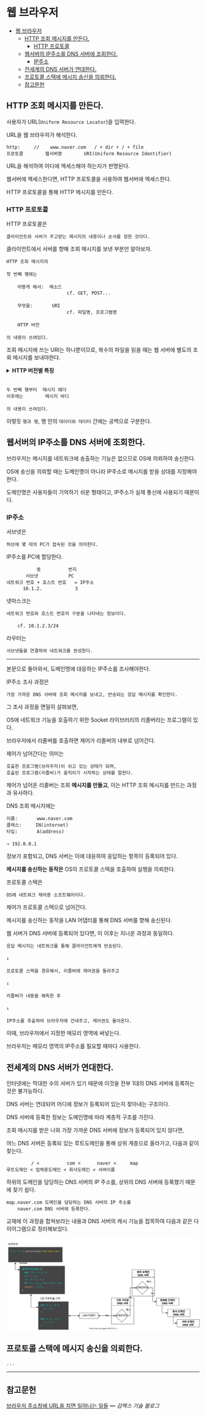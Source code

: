 # 웹 브라우저

- [웹 브라우저](#웹-브라우저)
  - [HTTP 조회 메시지를 만든다.](#http-조회-메시지를-만든다)
    - [HTTP 프로토콜](#http-프로토콜)
  - [웹서버의 IP주소를 DNS 서버에 조회한다.](#웹서버의-ip주소를-dns-서버에-조회한다)
    - [IP주소](#ip주소)
  - [전세계의 DNS 서버가 연대한다.](#전세계의-dns-서버가-연대한다)
  - [프로토콜 스택에 메시지 송신을 의뢰한다.](#프로토콜-스택에-메시지-송신을-의뢰한다)
  - [참고문헌](#참고문헌)

## HTTP 조회 메시지를 만든다.

사용자가 URL(`Uniform Resource Locator`)을 입력한다.

URL을 웹 브라우저가 해석한다.

    http:     //    www.naver.com   / + dir + / + file
    프로토콜        웹서버명        URI(Uniform Resource Identifier)

URL을 해석하여 어디에 엑세스해야 하는지가 판명된다.

웹서버에 엑세스한다면,
HTTP 프로토콜을 사용하여 웹서버에 엑세스한다.

HTTP 프로토콜을 통해 HTTP 메시지를 만든다.

### HTTP 프로토콜

HTTP 프로토콜은

    클라이언트와 서버가 주고받는 메시지의 내용이나 순서를 정한 것이다.

클라이언트에서 서버를 향해 조회 메시지를 보낸 부분만 알아보자.
   
    HTTP 조회 메시지의

    첫 번째 행에는
    
        어떻게 해서:  메소드          
                          cf. GET, POST...

        무엇을:       URI 
                          cf. 파일명, 프로그램명

        HTTP 버전

    의 내용이 쓰여있다.    
    

조회 메시지에 쓰는 URI는 하나뿐이므로,
복수의 파일을 읽을 때는 웹 서버에 별도의 조회 메시지를 보내야한다.

<details>
<summary><b>HTTP 버전별 특징</b></summary>
</details>    
<br/>


    두 번째 행부터  메시지 헤더
    이후에는        메시지 바디

    의 내용이 쓰여있다.

이렇듯 `행과 행`, 행 안의 `데이터와 데이터` 간에는 공백으로 구분한다.

## 웹서버의 IP주소를 DNS 서버에 조회한다.

브라우저는 메시지를 네트워크에 송출하는 기능은 없으므로 OS에 의뢰하여 송신한다.

OS에 송신을 의뢰할 때는 도메인명이 아니라 IP주소로 
메시지를 받을 상대를 지정해야 한다.

도메인명은 사용자들이 기억하기 쉬운 형태이고, 
IP주소가 실제 통신에 사용되기 때문이다.

### IP주소

서브넷은

    허브에 몇 대의 PC가 접속된 것을 의미한다.

IP주소를 PC에 할당한다.

               동          번지
           서브넷           PC    
    네트워크 번호 + 호스트 번호   = IP주소   
          10.1.2.            3             

넷마스크는

    네트워크 번호와 호스트 번호의 구분을 나타내는 정보이다.

        cf. 10.1.2.3/24

라우터는

    서브넷들을 연결하여 네트워크를 완성한다.

<hr/>

본문으로 돌아와서, 도메인명에 대응하는 IP주소를 조사해야한다.

IP주소 조사 과정은

    가장 가까운 DNS 서버에 조회 메시지를 보내고, 반송되는 응답 메시지를 확인한다.

그 조사 과정을 면밀히 살펴보면,

OS에 네트워크 기능을 호출하기 위한 Socket 라이브러리의 리졸버라는 프로그램이 있다.

브라우저에서 리졸버를 호출하면 제어가 리졸버의 내부로 넘어간다.

제어가 넘어간다는 의미는
    
    호출한 프로그램(브라우저)이 쉬고 있는 상태가 되며,
    호출된 프로그램(리졸버)가 움직이기 시작하는 상태를 말한다.

제어가 넘어온 리졸버는 조회 **메시지를 만들고**, 이는 HTTP 조회 메시지를 만드는 과정과 유사하다.

DNS 조회 메시지에는 

    이름:       www.naver.com
    클래스:     IN(internet)
    타입:       A(address)

    → 192.0.0.1
    
정보가 포함되고, DNS 서버는 이에 대응하여 응답하는 항목이 등록되어 있다.

**메시지를 송신하는 동작은** OS의 프로토콜 스택을 호출하여 실행을 의뢰한다.

프로토콜 스택은

    OS에 네트워크 제어용 소프트웨어이다.

제어가 프로토콜 스택으로 넘어간다.

메시지를 송신하는 동작을 LAN 어댑터를 통해 DNS 서버를 향해 송신된다.


웹 서버가 DNS 서버에 등록되어 있다면, 이 이후는 지나온 과정과 동일하다.

    응답 메시지는 네트워크를 통해 클라이언트에게 반송된다.

    ↓

    프로토콜 스택을 경유해서, 리졸버에 제어권을 돌려주고

    ↓

    리졸버가 내용을 해독한 후

    ↓

    IP주소를 추출하여 브라우저에 건네주고, 제어권도 돌아온다.

이때, 브라우저에서 지정한 메모리 영역에 써넣는다.

브라우저는 메모리 영역의 IP주소를 필요할 때마다 사용한다.

## 전세계의 DNS 서버가 연대한다.

인터넷에는 막대한 수의 서버가 있기 때문에
이것을 전부 1대의 DNS 서버에 등록하는 것은 불가능하다.

DNS 서버는 연대되어 어디에 정보가 등록되어 있는지 찾아내는 구조이다.

DNS 서버에 등록한 정보는 도메인명에 따라 계층적 구조를 가진다.


조회 메시지를 받은 나와 가장 가까운 DNS 서버에 정보가 등록되어 있지 않다면,

어느 DNS 서버든 등록되 있는 루트도메인을 통해 상위 계층으로 올라가고, 다음과 같이 찾는다.

             / <          com <      naver <     map
    루트도메인 < 업체용도메인 < 회사도메인 < 서버이름

하위의 도메인을 담당하는 DNS 서버의 IP 주소를, 상위의 DNS 서버에 등록했기 때문에 찾기 쉽다.

    map.naver.com 도메인을 담당하는 DNS 서버의 IP 주소를
        naver.com DNS 서버에 등록한다.

교재에 이 과정을 합쳐보라는 내용과 DNS 서버의 캐시 기능을 접목하여 
다음과 같은 다이어그램으로 정리해보았다.

![dns-flow](assets/dns-flow.drawio.svg)

## 프로토콜 스택에 메시지 송신을 의뢰한다.

    ...

<hr/>

## 참고문헌

[브라우저 주소창에 URL을 치면 일어나는 일들](https://maxkim-j.github.io/posts/packet-travel) ━ *김맥스 기술 블로그*